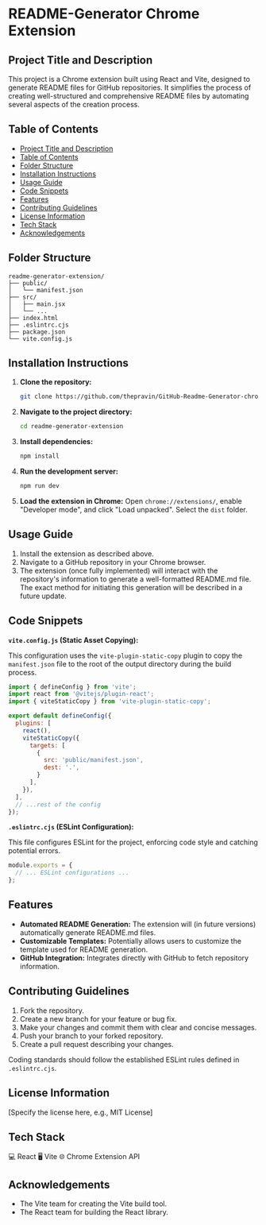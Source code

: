 # README-Generator Chrome Extension

## Project Title and Description

This project is a Chrome extension built using React and Vite, designed to generate README files for GitHub repositories.  It simplifies the process of creating well-structured and comprehensive README files by automating several aspects of the creation process.

## Table of Contents

- [Project Title and Description](#project-title-and-description)
- [Table of Contents](#table-of-contents)
- [Folder Structure](#folder-structure)
- [Installation Instructions](#installation-instructions)
- [Usage Guide](#usage-guide)
- [Code Snippets](#code-snippets)
- [Features](#features)
- [Contributing Guidelines](#contributing-guidelines)
- [License Information](#license-information)
- [Tech Stack](#tech-stack)
- [Acknowledgements](#acknowledgements)


## Folder Structure

```
readme-generator-extension/
├── public/
│   └── manifest.json
├── src/
│   ├── main.jsx
│   └── ...
├── index.html
├── .eslintrc.cjs
├── package.json
└── vite.config.js
```

## Installation Instructions

1. **Clone the repository:**
   ```bash
   git clone https://github.com/thepravin/GitHub-Readme-Generator-chrome-extension.git
   ```
2. **Navigate to the project directory:**
   ```bash
   cd readme-generator-extension
   ```
3. **Install dependencies:**
   ```bash
   npm install
   ```
4. **Run the development server:**
   ```bash
   npm run dev
   ```
5. **Load the extension in Chrome:** Open `chrome://extensions/`, enable "Developer mode", and click "Load unpacked". Select the `dist` folder.

## Usage Guide

1.  Install the extension as described above.
2.  Navigate to a GitHub repository in your Chrome browser.
3.  The extension (once fully implemented) will interact with the repository's information to generate a well-formatted README.md file.  The exact method for initiating this generation will be described in a future update.

## Code Snippets

**`vite.config.js` (Static Asset Copying):**

This configuration uses the `vite-plugin-static-copy` plugin to copy the `manifest.json` file to the root of the output directory during the build process.

```javascript
import { defineConfig } from 'vite';
import react from '@vitejs/plugin-react';
import { viteStaticCopy } from 'vite-plugin-static-copy';

export default defineConfig({
  plugins: [
    react(),
    viteStaticCopy({
      targets: [
        {
          src: 'public/manifest.json',
          dest: '.',
        }
      ],
    }),
  ],
  // ...rest of the config
});
```

**`.eslintrc.cjs` (ESLint Configuration):**

This file configures ESLint for the project, enforcing code style and catching potential errors.

```javascript
module.exports = {
  // ... ESLint configurations ...
};
```


## Features

- **Automated README Generation:**  The extension will (in future versions) automatically generate README.md files.
- **Customizable Templates:**  Potentially allows users to customize the template used for README generation.
- **GitHub Integration:** Integrates directly with GitHub to fetch repository information.


## Contributing Guidelines

1. Fork the repository.
2. Create a new branch for your feature or bug fix.
3. Make your changes and commit them with clear and concise messages.
4. Push your branch to your forked repository.
5. Create a pull request describing your changes.

Coding standards should follow the established ESLint rules defined in `.eslintrc.cjs`.

## License Information

[Specify the license here, e.g., MIT License]


## Tech Stack

💻 React 
🖥️ Vite
🌐 Chrome Extension API
 


## Acknowledgements

- The Vite team for creating the Vite build tool.
- The React team for building the React library.


